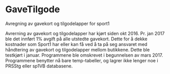 # GaveTilgode
Avregning av gavekort og tilgodelapper for sport1

Avrerning av gavekort og tilgodelapper har kjørt siden okt 2016. Pr. jan 2017 ble det innført 1% avgift på alle utstedte gavekort. Dette for å dekke kostnader som Sport1 har eller kan få ved å ta på seg ansvaret med håndtering av gavekort og tilgodelapper mellom butikkene. Dette ble testkjørt i januar. Programmene ble omskrevet i begunnelsen av mars 2017. Programmene benytter nå bare temp-tabeller, og lagrer ikke lenger noe i PRSStg eller sp1VB databasene.

